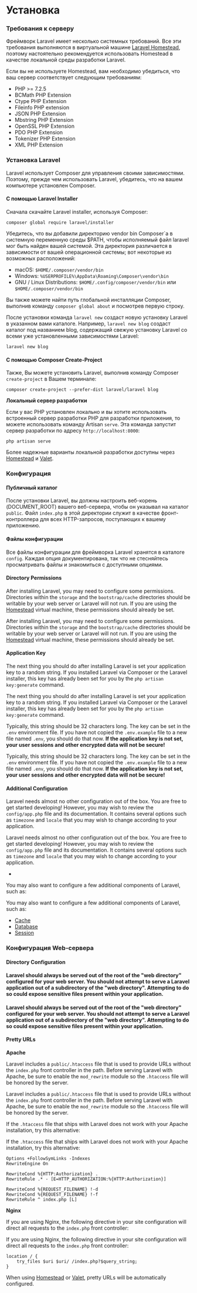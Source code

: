# Установка

### Требования к серверу

Фреймворк Laravel имеет несколько системных требований. Все эти требования выполняются в виртуальной машине [Laravel Homestead](homestead.md), поэтому настоятельно рекомендуется использовать Homestead в качестве локальной среды разработки Laravel.

Если вы не используете Homestead, вам необходимо убедиться, что ваш сервер соответствует следующим требованиям:

* PHP &gt;= 7.2.5
* BCMath PHP Extension
* Ctype PHP Extension
* Fileinfo PHP extension
* JSON PHP Extension
* Mbstring PHP Extension
* OpenSSL PHP Extension
* PDO PHP Extension
* Tokenizer PHP Extension
* XML PHP Extension

### Установка Laravel

Laravel использует Composer для управления своими зависимостями. Поэтому, прежде чем использовать Laravel, убедитесь, что на вашем компьютере установлен Composer.

#### **С помощью Laravel Installer**

Сначала скачайте Laravel installer, используя Composer:

```text
composer global require laravel/installer
```

Убедитесь, что вы добавили директорию vendor bin Composer\`a в системную переменную среды $PATH, чтобы исполняемый файл laravel мог быть найден вашей системой. Эта директория различается в зависимости от вашей операционной системы; вот некоторые из возможных расположений:

* macOS: `$HOME/.composer/vendor/bin`
* Windows: `%USERPROFILE%\AppData\Roaming\Composer\vendor\bin`
* GNU / Linux Distributions: `$HOME/.config/composer/vendor/bin` или `$HOME/.composer/vendor/bin`

Вы также можете найти путь глобальной инсталляции Composer, выполнив команду `composer global about` и посмотрев первую строку.

После установки команда `laravel new` создаст новую установку Laravel в указанном вами каталоге. Например, `laravel new blog` создаст каталог под названием blog, содержащий свежую установку Laravel со всеми уже установленными зависимостями Laravel:

```text
laravel new blog
```

#### **С помощью Composer Create-Project**

Также, Вы можете установить Laravel, выполнив команду Composer `create-project` в Вашем терминале:

```text
composer create-project --prefer-dist laravel/laravel blog
```

**Локальный сервер разработки**

Если у вас PHP установлен локально и вы хотите использовать встроенный сервер разработки PHP для разработки приложения, то можете использовать команду Artisan `serve`. Эта команда запустит сервер разработки по адресу `http://localhost:8000`:

```text
php artisan serve
```

Более надежные варианты локальной разработки доступны через [Homestead](homestead.md) и [Valet](valet.md).

### Конфигурация

#### **Публичный каталог**

После установки Laravel, вы должны настроить веб-корень \(DOCUMENT\_ROOT\) вашего веб-сервера, чтобы он указывал на каталог `public`. Файл `index.php` в этой директории служит в качестве фронт-контроллера для всех HTTP-запросов, поступающих к вашему приложению.

#### Файлы конфигурации

Все файлы конфигурации для фреймворка Laravel хранятся в каталоге `config`. Каждая опция документирована, так что не стесняйтесь просматривать файлы и знакомиться с доступными опциями.

#### **Directory Permissions**

After installing Laravel, you may need to configure some permissions. Directories within the `storage` and the `bootstrap/cache` directories should be writable by your web server or Laravel will not run. If you are using the [Homestead](https://laravel.com/docs/7.x/homestead) virtual machine, these permissions should already be set.

After installing Laravel, you may need to configure some permissions. Directories within the `storage` and the `bootstrap/cache` directories should be writable by your web server or Laravel will not run. If you are using the [Homestead](https://laravel.com/docs/7.x/homestead) virtual machine, these permissions should already be set.

#### **Application Key**

The next thing you should do after installing Laravel is set your application key to a random string. If you installed Laravel via Composer or the Laravel installer, this key has already been set for you by the `php artisan key:generate` command.

The next thing you should do after installing Laravel is set your application key to a random string. If you installed Laravel via Composer or the Laravel installer, this key has already been set for you by the `php artisan key:generate` command.

Typically, this string should be 32 characters long. The key can be set in the `.env` environment file. If you have not copied the `.env.example` file to a new file named `.env`, you should do that now. **If the application key is not set, your user sessions and other encrypted data will not be secure!**

Typically, this string should be 32 characters long. The key can be set in the `.env` environment file. If you have not copied the `.env.example` file to a new file named `.env`, you should do that now. **If the application key is not set, your user sessions and other encrypted data will not be secure!**

#### **Additional Configuration**

Laravel needs almost no other configuration out of the box. You are free to get started developing! However, you may wish to review the `config/app.php` file and its documentation. It contains several options such as `timezone` and `locale` that you may wish to change according to your application.

Laravel needs almost no other configuration out of the box. You are free to get started developing! However, you may wish to review the `config/app.php` file and its documentation. It contains several options such as `timezone` and `locale` that you may wish to change according to your application.

* 
You may also want to configure a few additional components of Laravel, such as:

You may also want to configure a few additional components of Laravel, such as:

* [Cache](https://laravel.com/docs/7.x/cache#configuration)
* [Database](https://laravel.com/docs/7.x/database#configuration)
* [Session](https://laravel.com/docs/7.x/session#configuration)

### Конфигурация Web-сервера

#### Directory Configuration

#### Laravel should always be served out of the root of the "web directory" configured for your web server. You should not attempt to serve a Laravel application out of a subdirectory of the "web directory". Attempting to do so could expose sensitive files present within your application. <a id="pretty-urls"></a>

#### Laravel should always be served out of the root of the "web directory" configured for your web server. You should not attempt to serve a Laravel application out of a subdirectory of the "web directory". Attempting to do so could expose sensitive files present within your application. <a id="pretty-urls"></a>

#### Pretty URLs

**Apache**

Laravel includes a `public/.htaccess` file that is used to provide URLs without the `index.php` front controller in the path. Before serving Laravel with Apache, be sure to enable the `mod_rewrite` module so the `.htaccess` file will be honored by the server.

Laravel includes a `public/.htaccess` file that is used to provide URLs without the `index.php` front controller in the path. Before serving Laravel with Apache, be sure to enable the `mod_rewrite` module so the `.htaccess` file will be honored by the server.

If the `.htaccess` file that ships with Laravel does not work with your Apache installation, try this alternative: 

If the `.htaccess` file that ships with Laravel does not work with your Apache installation, try this alternative:

```text
Options +FollowSymLinks -Indexes
RewriteEngine On

RewriteCond %{HTTP:Authorization} .
RewriteRule .* - [E=HTTP_AUTHORIZATION:%{HTTP:Authorization}]

RewriteCond %{REQUEST_FILENAME} !-d
RewriteCond %{REQUEST_FILENAME} !-f
RewriteRule ^ index.php [L]
```

**Nginx**

If you are using Nginx, the following directive in your site configuration will direct all requests to the `index.php` front controller:

If you are using Nginx, the following directive in your site configuration will direct all requests to the `index.php` front controller:

```text
location / {
    try_files $uri $uri/ /index.php?$query_string;
}
```

When using [Homestead](https://laravel.com/docs/7.x/homestead) or [Valet](https://laravel.com/docs/7.x/valet), pretty URLs will be automatically configured.

